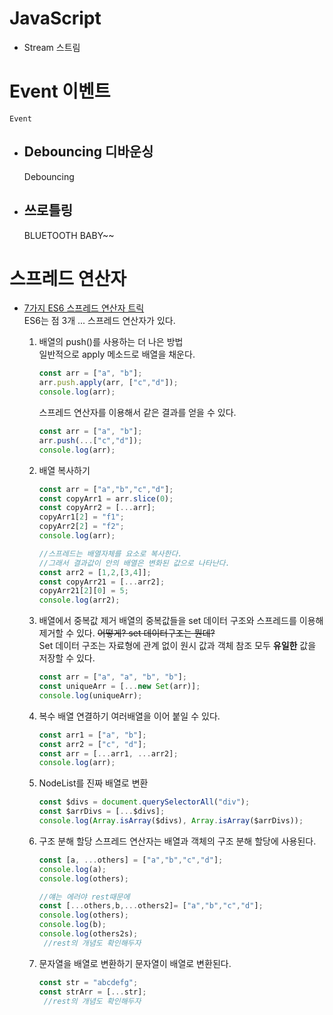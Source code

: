 # JavaScript

* Stream 스트림
    
# Event 이벤트
    Event    
+ ## Debouncing 디바운싱  
    Debouncing
    
    
+ ## 쓰로틀링
    BLUETOOTH BABY~~

# 스프레드 연산자

+ [7가지 ES6 스프레드 연산자 트릭]()  
    ES6는 점 3개 ... 스프레드 연산자가 있다.  
    1. 배열의 push()를 사용하는 더 나은 방법  
        일반적으로 apply 메소드로 배열을 채운다.
        ```javascript
        const arr = ["a", "b"];
        arr.push.apply(arr, ["c","d"]);
        console.log(arr);
        ```
        스프레드 연산자를 이용해서 같은 결과를 얻을 수 있다.
        ```javascript
        const arr = ["a", "b"];
        arr.push(...["c","d"]);
        console.log(arr);
        ```
    2. 배열 복사하기

        ```javascript
        const arr = ["a","b","c","d"];
        const copyArr1 = arr.slice(0);
        const copyArr2 = [...arr];
        copyArr1[2] = "f1";
        copyArr2[2] = "f2";
        console.log(arr);

        //스프레드는 배열자체를 요소로 복사한다.
        //그래서 결과값이 안의 배열은 변화된 값으로 나타난다.
        const arr2 = [1,2,[3,4]];
        const copyArr21 = [...arr2];
        copyArr21[2][0] = 5;
        console.log(arr2);
        ```
    3. 배열에서 중복값 제거
        배열의 중복값들을 set 데이터 구조와 스프레드를 이용해 제거할 수 있다.
        ~~어떻게? set 데이터구조는 뭔데?~~  
        Set 데이터 구조는 자료형에 관계 없이 원시 값과 객체 참조 모두 __유일한__ 값을 저장할 수 있다.
        ```javascript
        const arr = ["a", "a", "b", "b"];
        const uniqueArr = [...new Set(arr)];
        console.log(uniqueArr);
        ```
    4. 복수 배열 연결하기
        여러배열을 이어 붙일 수 있다.
        ```javascript
        const arr1 = ["a", "b"];
        const arr2 = ["c", "d"];
        const arr = [...arr1, ...arr2];
        console.log(arr);
        ```
    5. NodeList를 진짜 배열로 변환
         ```javascript
        const $divs = document.querySelectorAll("div");
        const $arrDivs = [...$divs];
        console.log(Array.isArray($divs), Array.isArray($arrDivs));
        ```
    6. 구조 분해 할당
        스프레드 연산자는 배열과 객체의 구조 분해 할당에 사용된다.

        ```javascript
        const [a, ...others] = ["a","b","c","d"];
        console.log(a);
        console.log(others);

        //얘는 에러야 rest때문에    
        const [...others,b,...others2]= ["a","b","c","d"];
        console.log(others);
        console.log(b);
        console.log(others2s);
         //rest의 개념도 확인해두자
        ```

    7. 문자열을 배열로 변환하기
        문자열이 배열로 변환된다.
        ```javascript
        const str = "abcdefg";
        const strArr = [...str];
         //rest의 개념도 확인해두자
        ```